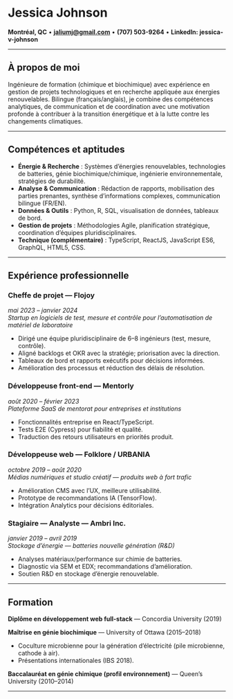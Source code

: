 <!-- Hide GitHub Pages default site header on the web version -->
<style>.site-header, .page-header, header[role="banner"] { display: none !important; }</style>
<!-- End hide header -->
# Jessica Johnson

**Montréal, QC** • **jaliumj@gmail.com** • **(707) 503-9264** • **LinkedIn: jessica-v-johnson**

---

## À propos de moi
Ingénieure de formation (chimique et biochimique) avec expérience en gestion de projets technologiques et en recherche appliquée aux énergies renouvelables. Bilingue (français/anglais), je combine des compétences analytiques, de communication et de coordination avec une motivation profonde à contribuer à la transition énergétique et à la lutte contre les changements climatiques.

---

## Compétences et aptitudes
- **Énergie & Recherche** : Systèmes d’énergies renouvelables, technologies de batteries, génie biochimique/chimique, ingénierie environnementale, stratégies de durabilité.  
- **Analyse & Communication** : Rédaction de rapports, mobilisation des parties prenantes, synthèse d’informations complexes, communication bilingue (FR/EN).  
- **Données & Outils** : Python, R, SQL, visualisation de données, tableaux de bord.  
- **Gestion de projets** : Méthodologies Agile, planification stratégique, coordination d’équipes pluridisciplinaires.  
- **Technique (complémentaire)** : TypeScript, ReactJS, JavaScript ES6, GraphQL, HTML5, CSS.

---

## Expérience professionnelle

### Cheffe de projet — **Flojoy**  
*mai 2023 – janvier 2024*  
*Startup en logiciels de test, mesure et contrôle pour l’automatisation de matériel de laboratoire*  
- Dirigé une équipe pluridisciplinaire de 6–8 ingénieurs (test, mesure, contrôle).  
- Aligné backlogs et OKR avec la stratégie; priorisation avec la direction.  
- Tableaux de bord et rapports exécutifs pour décisions informées.  
- Amélioration des processus et réduction des délais de résolution.

### Développeuse front-end — **Mentorly**  
*août 2020 – février 2023*  
*Plateforme SaaS de mentorat pour entreprises et institutions*  
- Fonctionnalités entreprise en React/TypeScript.  
- Tests E2E (Cypress) pour fiabilité et qualité.  
- Traduction des retours utilisateurs en priorités produit.

### Développeuse web — **Folklore / URBANIA**  
*octobre 2019 – août 2020*  
*Médias numériques et studio créatif — produits web à fort trafic*  
- Amélioration CMS avec l’UX, meilleure utilisabilité.  
- Prototype de recommandations IA (TensorFlow).  
- Intégration Analytics pour décisions éditoriales.

### Stagiaire — Analyste — **Ambri Inc.**  
*janvier 2019 – avril 2019*  
*Stockage d’énergie — batteries nouvelle génération (R&D)*  
- Analyses matériaux/performance sur chimie de batteries.  
- Diagnostic via SEM et EDX; recommandations d’amélioration.  
- Soutien R&D en stockage d’énergie renouvelable.

---

## Formation

**Diplôme en développement web full-stack** — Concordia University (2019)  

**Maîtrise en génie biochimique** — University of Ottawa (2015–2018)  
- Coculture microbienne pour la génération d’électricité (pile microbienne, cathode à air).  
- Présentations internationales (IBS 2018).

**Baccalauréat en génie chimique (profil environnement)** — Queen’s University (2010–2014)

---
